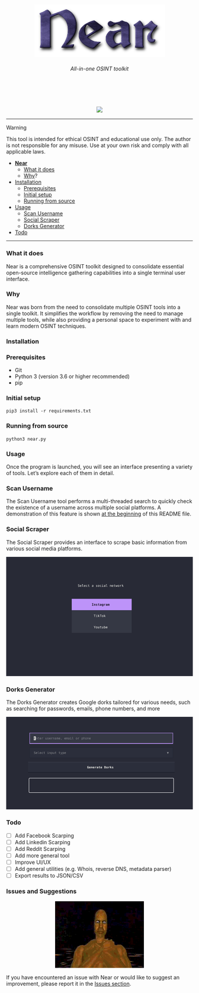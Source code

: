 <a id="top"></a>

<p align="center">
    <img src="images/logo.png">
</p>

 <h6><p align="center">
 All-in-one OSINT toolkit
</p></h6>
</p>

<br>

<p align="center">
  <img src="https://img.shields.io/badge/release-v0.0.1-141449" alt=""/>
  <img src="https://img.shields.io/badge/written in-python-141449" alt=""/>
  <img src="https://img.shields.io/badge/author-rdWei-141449" alt=""/>
</p>

<p align="center">
    <img src="images/demo.gif">
</p>

---
> [!WARNING]
> This tool is intended for ethical OSINT and educational use only. The author is not responsible for any misuse. Use at your own risk and comply with all applicable laws.

- [**Near**](#top)
    - [What it does](#what-it-does)
    - [Why](#why)?
- [Installation](#installation)
    - [Prerequisites](#rerequisites)
    - [Initial setup](#initial-setup)
    - [Running from source](#running-from-source)
- [Usage](#usage)
    - [Scan Username](#scan-username)
    - [Social Scraper](#social-scraper)
    - [Dorks Generator](#dorks-generator)
- [Todo](#todo) 

---

### What it does
Near is a comprehensive OSINT toolkit designed to consolidate essential open-source intelligence gathering capabilities into a single terminal user interface.

### Why
Near was born from the need to consolidate multiple OSINT tools into a single toolkit. It simplifies the workflow by removing the need to manage multiple tools, while also providing a personal space to experiment with and learn modern OSINT techniques.

### Installation

### Prerequisites
- Git  
- Python 3 (version 3.6 or higher recommended)  
- pip 

### Initial setup

```
pip3 install -r requirements.txt  
```

### Running from source

```
python3 near.py
```

### Usage

Once the program is launched, you will see an interface presenting a variety of tools. Let’s explore each of them in detail.

### Scan Username
The Scan Username tool performs a multi-threaded search to quickly check the existence of a username across multiple social platforms. A demonstration of this feature is shown [at the beginning](#top) of this README file.

### Social Scraper
The Social Scraper provides an interface to scrape basic information from various social media platforms.

<p align="center">
    <img src="images/screenshot3.png">
</p>

### Dorks Generator
The Dorks Generator creates Google dorks tailored for various needs, such as searching for passwords, emails, phone numbers, and more

<p align="center">
    <img src="images/screenshot5.png">
</p>


### Todo
- [ ] Add Facebook Scarping 
- [ ] Add Linkedin Scarping  
- [ ] Add Reddit Scarping  
- [ ] Add more general tool
- [ ] Improve UI/UX
- [ ] Add general utilities (e.g. Whois, reverse DNS, metadata parser)
- [ ] Export results to JSON/CSV

### Issues and Suggestions

<p align="center">
    <img src="images/issue.gif">
</p>

If you have encountered an issue with Near or would like to suggest an improvement, please report it in the [Issues section](https://github.com/rdWei/Near/issues).

